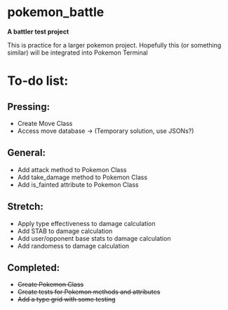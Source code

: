 # pokemon_battle
**A battler test project**

This is practice for a larger pokemon project. Hopefully this (or something similar) will be integrated into Pokemon Terminal

# To-do list:
## Pressing:
- Create Move Class
- Access move database -> (Temporary solution, use JSONs?)

## General:
- Add attack method to Pokemon Class
- Add take_damage method to Pokemon Class
- Add is_fainted attribute to Pokemon Class 

## Stretch:
- Apply type effectiveness to damage calculation
- Add STAB to damage calculation
- Add user/opponent base stats to damage calculation
- Add randomess to damage calculation

## Completed:
- ~~Create Pokemon Class~~
- ~~Create tests for Pokemon methods and attributes~~
- ~~Add a type grid with some testing~~

